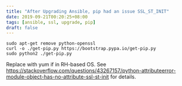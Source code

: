 ```yaml
---
title: "After Upgrading Ansible, pip had an issue SSL_ST_INIT"
date: 2019-09-21T00:20:25+08:00
tags: [ansible, ssl, upgrade, pip]
draft: false
---
```


```
sudo apt-get remove python-openssl
curl -o ./get-pip.py https://bootstrap.pypa.io/get-pip.py
sudo python2 ./get-pip.py
```
Replace with yum if in RH-based OS. See https://stackoverflow.com/questions/43267157/python-attributeerror-module-object-has-no-attribute-ssl-st-init for details.
